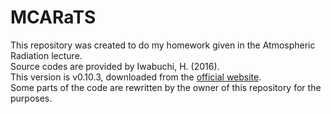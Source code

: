 # MCARaTS

This repository was created to do my homework given in the Atmospheric Radiation lecture.  
Source codes are provided by Iwabuchi, H. (2016).  
This version is v0.10.3, downloaded from the [official website](https://sites.google.com/site/mcarats/monte-carlo-atmospheric-radiative-transfer-simulator-mcarats?authuser=0).  
Some parts of the code are rewritten by the owner of this repository for the purposes.

